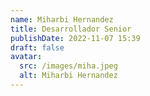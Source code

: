 ```yaml
---
name: Miharbi Hernandez
title: Desarrollador Senior
publishDate: 2022-11-07 15:39
draft: false
avatar:
  src: /images/miha.jpeg
  alt: Miharbi Hernandez
---
```


